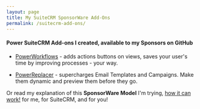 ```yaml
---
layout: page
title: My SuiteCRM SponsorWare Add-Ons
permalink: /suitecrm-add-ons/
---
```


#### Power SuiteCRM Add-ons I created, available to my Sponsors on GitHub

* [PowerWorkflows](/power-workflows) - adds actions buttons on views, saves your user's time by improving processes - your way.

* [PowerReplacer](/power-replacer) - supercharges Email Templates and Campaigns. Make them dynamic and preview them before they go.

Or read my explanation of this **SponsorWare Model** I'm trying, [how it can work!](https://github.com/sponsors/pgorod/) for me, for SuiteCRM, and for you!